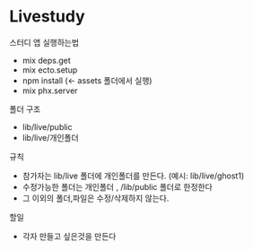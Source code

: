# Livestudy
스터디 앱 실행하는법
- mix deps.get
- mix ecto.setup
- npm install (<- assets 폴더에서 실행)
- mix phx.server

폴더 구조
- lib/live/public
- lib/live/개인폴더

규칙
- 참가자는 lib/live 폴더에 개인폴더를 만든다.
(예시: lib/live/ghost1)
- 수정가능한 폴더는 개인폴더 , /lib/public 폴더로 한정한다
- 그 이외의 폴더,파일은 수정/삭제하지 않는다.

할일
- 각자 만들고 싶은것을 만든다

